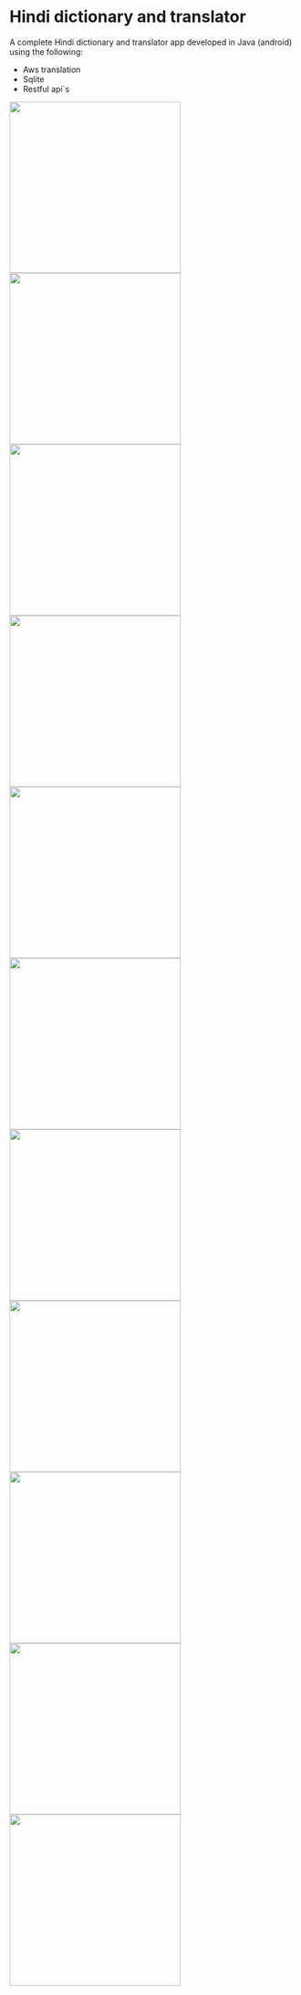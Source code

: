 # Hindi dictionary and translator
A complete Hindi dictionary and translator app developed in Java (android) using the following:
- Aws translation
- Sqlite
- Restful api`s

<p float="left">
  <img src="preview/1.jpg" width="300" />
  <img src="preview/2.jpg" width="300" />
  <img src="preview/3.jpg" width="300" />
  <img src="preview/4.jpg" width="300" />
  <img src="preview/5.jpg" width="300" />
  <img src="preview/6.jpg" width="300" />
  <img src="preview/7.jpg" width="300" />
  <img src="preview/8.jpg" width="300" />
  <img src="preview/9.jpg" width="300" />
  <img src="preview/10.jpg" width="300" />
  <img src="preview/11.jpg" width="300" />
</p>
